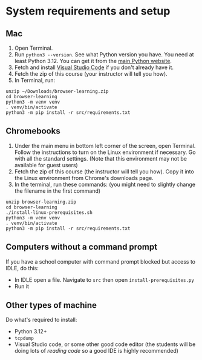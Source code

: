 # System requirements and setup

## Mac

1. Open Terminal.
2. Run `python3 --version`. See what Python version you have. You need at least Python 3.12. You can get it from the [main Python website](https://www.python.org/downloads/).
3. Fetch and install [Visual Studio Code](https://code.visualstudio.com/) if you don't already have it.
4. Fetch the zip of this course (your instructor will tell you how).
4. In Terminal, run:
```
unzip ~/Downloads/browser-learning.zip
cd browser-learning
python3 -m venv venv
. venv/bin/activate
python3 -m pip install -r src/requirements.txt
```

## Chromebooks

1. Under the main menu in bottom left corner of the screen, open Terminal. Follow the instructions to turn on the Linux environment if necessary. Go with all the standard settings. (Note that this environment may not be available for guest users)
2. Fetch the zip of this course (the instructor will tell you how). Copy it into the Linux environment from Chrome's downloads page.
3. In the terminal, run these commands: (you might need to slightly change the filename in the first command)
```
unzip browser-learning.zip
cd browser-learning
./install-linux-prerequisites.sh
python3 -m venv venv
. venv/bin/activate
python3 -m pip install -r src/requirements.txt
```

## Computers without a command prompt

If you have a school computer with command prompt blocked but access to IDLE, do this:

* In IDLE open a file. Navigate to `src` then open `install-prerequisites.py`
* Run it

## Other types of machine

Do what's required to install:

* Python 3.12+
* `tcpdump`
* Visual Studio code, or some other good code editor (the students will be doing lots of _reading code_ so a good IDE is highly recommended)
